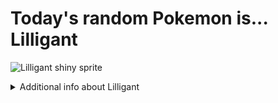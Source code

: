 # Today's random Pokemon is... Lilligant

![Lilligant shiny sprite](https://raw.githubusercontent.com/PokeAPI/sprites/master/sprites/pokemon/shiny/549.png)

<details>
<summary>Additional info about Lilligant</summary>

| srpite type | image |
|------|------|
| back_default | ![Lilligant back_default sprite](https://raw.githubusercontent.com/PokeAPI/sprites/master/sprites/pokemon/back/549.png) |
| back_shiny | ![Lilligant back_shiny sprite](https://raw.githubusercontent.com/PokeAPI/sprites/master/sprites/pokemon/back/shiny/549.png) |
| front_default | ![Lilligant front_default sprite](https://raw.githubusercontent.com/PokeAPI/sprites/master/sprites/pokemon/549.png) | </details>